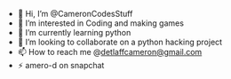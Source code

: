- 👋 Hi, I’m @CameronCodesStuff
- 👀 I’m interested in Coding and making games
- 🌱 I’m currently learning python 
- 💞️ I’m looking to collaborate on a python hacking project
- 📫 How to reach me @detlaffcameron@gmail.com
- ⚡ amero-d on snapchat
